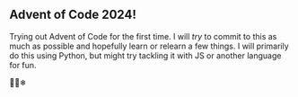 ## Advent of Code 2024!

Trying out Advent of Code for the first time. I will *try* to commit to this as much as possible and hopefully learn or relearn a few things. I will primarily do this using Python, but might try tackling it with JS or another language for fun.

🎅🎄❄
